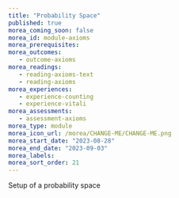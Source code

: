 ```yaml
---
title: "Probability Space"
published: true
morea_coming_soon: false
morea_id: module-axioms
morea_prerequisites:
morea_outcomes:
   - outcome-axioms
morea_readings:
   - reading-axioms-text
   - reading-axioms
morea_experiences:
   - experience-counting
   - experience-vitali
morea_assessments:
   - assessment-axioms
morea_type: module
morea_icon_url: /morea/CHANGE-ME/CHANGE-ME.png
morea_start_date: "2023-08-28"
morea_end_date: "2023-09-03"
morea_labels:
morea_sort_order: 21
---
```


Setup of a probability space
